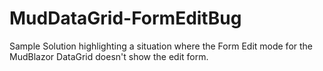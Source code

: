 # MudDataGrid-FormEditBug
Sample Solution highlighting a situation where the Form Edit mode for the MudBlazor DataGrid doesn't show the edit form.
